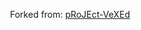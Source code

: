 <p align="center">
  Forked from:
  <a href="https://github.com/akiritsu/pRoJEct-VeXEd">
    pRoJEct-VeXEd
  </a>
</p>
